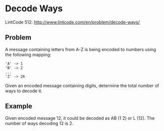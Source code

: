Decode Ways
===========


LintCode 512: http://www.lintcode.com/en/problem/decode-ways/

Problem
-------



A message containing letters from A-Z is being encoded to numbers using the following mapping:

```
'A' -> 1
'B' -> 2
...
'Z' -> 26
```

Given an encoded message containing digits, determine the total number of ways to decode it.


Example
-------

Given encoded message 12, it could be decoded as AB (1 2) or L (12).
The number of ways decoding 12 is 2.

